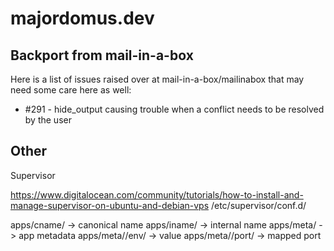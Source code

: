 majordomus.dev
===

Backport from mail-in-a-box
---
Here is a list of issues raised over at mail-in-a-box/mailinabox that may need some care here as well:

* #291 - hide_output causing trouble when a conflict needs to be resolved by the user


Other
---

Supervisor

https://www.digitalocean.com/community/tutorials/how-to-install-and-manage-supervisor-on-ubuntu-and-debian-vps
/etc/supervisor/conf.d/

apps/cname/<rname>							-> canonical name
apps/iname/<name> 							-> internal name
apps/meta/<rname>							-> app metadata
apps/meta/<rname>/env/<key>					-> value
apps/meta/<rname>/port/<exposed port>		-> mapped port

